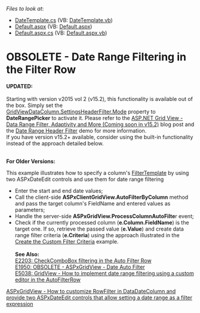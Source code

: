 <!-- default file list -->
*Files to look at*:

* [DateTemplate.cs](./CS/WebSite/App_Code/DateTemplate.cs) (VB: [DateTemplate.vb](./VB/WebSite/App_Code/DateTemplate.vb))
* [Default.aspx](./CS/WebSite/Default.aspx) (VB: [Default.aspx](./VB/WebSite/Default.aspx))
* [Default.aspx.cs](./CS/WebSite/Default.aspx.cs) (VB: [Default.aspx.vb](./VB/WebSite/Default.aspx.vb))
<!-- default file list end -->
# OBSOLETE - Date Range Filtering in the Filter Row


<p><strong>UPDATED:</strong><br><br>Starting with version v2015 vol 2 (v15.2), this functionality is available out of the box. Simply set the <a href="https://documentation.devexpress.com/#AspNet/DevExpressWebGridViewDataColumnHeaderFilterSettings_Modetopic">GridViewDataColumn.SettingsHeaderFilter.Mode</a> property to <strong>DateRangePicker</strong> to activate it. Please refer to the <a href="https://community.devexpress.com/blogs/aspnet/archive/2015/11/10/asp-net-grid-view-data-range-filter-adaptivity-and-more-coming-soon-in-v15-2.aspx">ASP.NET Grid View - Data Range Filter, Adaptivity and More (Coming soon in v15.2)</a> blog post and the <a href="http://demos.devexpress.com/ASPxGridViewDemos/Filtering/DateRangeHeaderFilter.aspx">Date Range Header Filter</a> demo for more information.<br>If you have version v15.2+ available, consider using the built-in functionality instead of the approach detailed below.</p>
<p><br><strong>For Older Versions:</strong></p>
<p>This example illustrates how to specify a column's <a href="https://documentation.devexpress.com/#AspNet/DevExpressWebGridViewColumn_FilterTemplatetopic">FilterTemplate</a> by using two ASPxDateEdit controls and use them for date range filtering

* Enter the start and end date values;
* Call the client-side <strong>ASPxClientGridView.AutoFilterByColumn</strong> method and pass the target column's FieldName and entered values as parameters;
* Handle the server-side <strong>ASPxGridView.ProcessColumnAutoFilte</strong>r event;
* Check if the currently processed column (<strong>e.Column.FieldName</strong>) is the target one. If so, retrieve the passed value (<strong>e.Value</strong>) and create data range filter criteria (<strong>e.Criteria</strong>) using the approach illustrated in the <a href="https://www.devexpress.com/Support/Center/p/E353">Create the Custom Filter Criteria</a> example.<strong><br><br>See Also:<br></strong><a href="https://www.devexpress.com/Support/Center/p/E2203">E2203: CheckComboBox filtering in the Auto Filter Row</a><br><a href="https://www.devexpress.com/Support/Center/p/E1950">E1950: OBSOLETE - ASPxGridView - Date Auto Filter</a><br><a href="https://www.devexpress.com/Support/Center/p/E5038">E5038: GridView - How to implement date range filtering using a custom editor in the AutoFilterRow</a></p>
<p><a href="https://www.devexpress.com/Support/Center/p/T151313">ASPxGridView - How to customize RowFilter in DataDateColumn and provide two ASPxDateEdit controls that allow setting a date range as a filter expression</a></p>

<br/>


